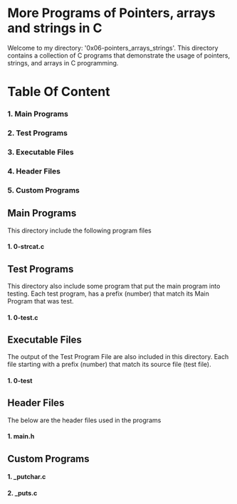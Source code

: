 # More Programs of Pointers, arrays and strings in C

Welcome to my directory: '0x06-pointers_arrays_strings'. This directory contains a collection of C programs that demonstrate the usage of pointers, strings, and arrays in C programming.

# Table Of Content

### 1. Main Programs
### 2. Test Programs
### 3. Executable Files
### 4. Header Files
### 5. Custom Programs

## Main Programs

This directory include the following program files

#### 1. 0-strcat.c

## Test Programs

This directory also include some program that put the main program into testing.
Each test program, has a prefix (number) that match its Main Program that was test.

#### 1. 0-test.c

## Executable Files

The output of the Test Program File are also included in this directory.
Each file starting with a prefix (number) that match its source file (test file).

#### 1. 0-test

## Header Files

The below are the header files used in the programs

#### 1. main.h

## Custom Programs

#### 1. \_putchar.c
#### 2. \_puts.c
